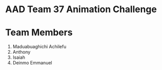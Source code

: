 # AAD Team 37 Animation Challenge
# Team Members
1. Maduabuaghichi Achilefu
2. Anthony
3. Isaiah
4. Deinmo Emmanuel
